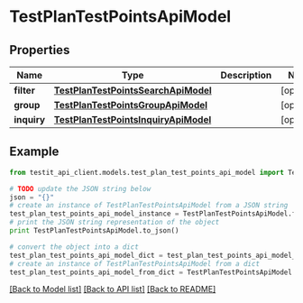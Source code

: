 # TestPlanTestPointsApiModel


## Properties
Name | Type | Description | Notes
------------ | ------------- | ------------- | -------------
**filter** | [**TestPlanTestPointsSearchApiModel**](TestPlanTestPointsSearchApiModel.md) |  | [optional] 
**group** | [**TestPlanTestPointsGroupApiModel**](TestPlanTestPointsGroupApiModel.md) |  | [optional] 
**inquiry** | [**TestPlanTestPointsInquiryApiModel**](TestPlanTestPointsInquiryApiModel.md) |  | [optional] 

## Example

```python
from testit_api_client.models.test_plan_test_points_api_model import TestPlanTestPointsApiModel

# TODO update the JSON string below
json = "{}"
# create an instance of TestPlanTestPointsApiModel from a JSON string
test_plan_test_points_api_model_instance = TestPlanTestPointsApiModel.from_json(json)
# print the JSON string representation of the object
print TestPlanTestPointsApiModel.to_json()

# convert the object into a dict
test_plan_test_points_api_model_dict = test_plan_test_points_api_model_instance.to_dict()
# create an instance of TestPlanTestPointsApiModel from a dict
test_plan_test_points_api_model_from_dict = TestPlanTestPointsApiModel.from_dict(test_plan_test_points_api_model_dict)
```
[[Back to Model list]](../README.md#documentation-for-models) [[Back to API list]](../README.md#documentation-for-api-endpoints) [[Back to README]](../README.md)


